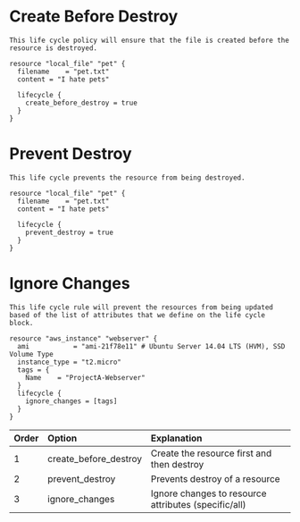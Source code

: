 # Create Before Destroy
    This life cycle policy will ensure that the file is created before the resource is destroyed.
```terraform:
resource "local_file" "pet" {
  filename    = "pet.txt"
  content = "I hate pets"

  lifecycle {
    create_before_destroy = true 
  }
}
```

# Prevent Destroy
    This life cycle prevents the resource from being destroyed.

```terraform:
resource "local_file" "pet" {
  filename    = "pet.txt"
  content = "I hate pets"

  lifecycle {
    prevent_destroy = true 
  }
}
```

# Ignore Changes
    This life cycle rule will prevent the resources from being updated based of the list of attributes that we define on the life cycle block.

```terraform:
resource "aws_instance" "webserver" {
  ami           = "ami-21f78e11" # Ubuntu Server 14.04 LTS (HVM), SSD Volume Type
  instance_type = "t2.micro"
  tags = {
    Name    = "ProjectA-Webserver"
  }
  lifecycle {
    ignore_changes = [tags]
  }
}
```

| Order | Option |    Explanation    | 
|:------|:-------|:-------| 
| 1 | create_before_destroy | Create the resource first and then destroy |
| 2 | prevent_destroy  | Prevents destroy of a resource |
| 3 | ignore_changes | Ignore changes to resource attributes (specific/all) |